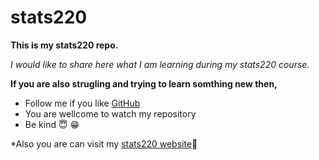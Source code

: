 # stats220

**This is my stats220 repo.**

*I would like to share here what I am learning during my stats220 course.*

**If you are also strugling and trying to learn somthing new then,**

* Follow me if you like [GitHub](https://github.com/KGalogre)
* You are wellcome to watch my repository
* Be kind 😇 😁

*Also you are can visit my [stats220 website](https://github.com/KGalogre/stats220/blob/main/index.md#hello)🌷
